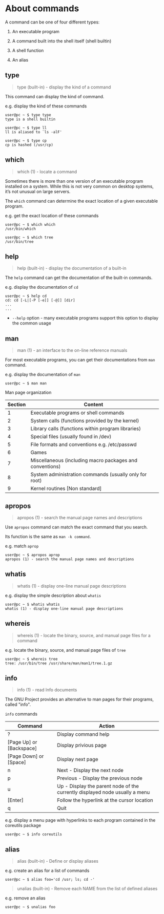 # About commands

A command can be one of four different types:

1. An executable program

2. A command built into the shell itself (shell builtin)

3. A shell function

4. An alias

## type

> type (built-in) - display the kind of a command

This command can display the kind of command.

e.g. display the kind of these commands

```
user@pc ~ $ type type
type is a shell builtin

user@pc ~ $ type ll
ll is aliased to `ls -alF'

user@pc ~ $ type cp
cp is hashed (/usr/cp)
```

## which

> which (1) - locate a command

Sometimes there is more than one version of an executable program installed on a system. While this is not very common on desktop systems, it’s not unusual on large servers.

The `which` command can determine the exact location of a given executable program.

e.g. get the exact location of these commands

```
user@pc ~ $ which which
/usr/bin/which

user@pc ~ $ which tree
/usr/bin/tree
```

## help

> help (built-in) - display the documentation of a built-in

The `help` command can get the documentation of the built-in commands.

e.g. display the documentation of `cd`

```
user@pc ~ $ help cd
cd: cd [-L|[-P [-e]] [-@]] [dir]
...
...
```

- `--help` option - many executable programs support this option to display the common usage

## man

> man (1) - an interface to the on-line reference manuals

For most executable programs, you can get their documentations from `man` command.

e.g. display the documentation of `man`

```
user@pc ~ $ man man
```

Man page organization

| Section | Content                                                  |
| ------- | -------------------------------------------------------- |
| 1       | Executable programs or shell commands                    |
| 2       | System calls (functions provided by the kernel)          |
| 3       | Library calls (functions within program libraries)       |
| 4       | Special files (usually found in /dev)                    |
| 5       | File formats and conventions e.g. /etc/passwd            |
| 6       | Games                                                    |
| 7       | Miscellaneous (including macro packages and conventions) |
| 8       | System administration commands (usually only for root)   |
| 9       | Kernel routines [Non standard]                           |

## apropos

> apropos (1) - search the manual page names and descriptions

Use `apropos` command can match the exact command that you search.

Its function is the same as `man -k command`.

e.g. match `aprop`

```
user@pc ~ $ apropos aprop
apropos (1) - search the manual page names and descriptions
```

## whatis

> whatis (1) - display one-line manual page descriptions

e.g. display the simple description about `whatis`

```
user@pc ~ $ whatis whatis
whatis (1) - display one-line manual page descriptions
```

## whereis

> whereis (1) - locate the binary, source, and manual page files for a command

e.g. locate the binary, source, and manual page files of `tree`

```
user@pc ~ $ whereis tree
tree: /usr/bin/tree /usr/share/man/man1/tree.1.gz
```

## info

> info (1) - read Info documents

The GNU Project provides an alternative to man pages for their programs, called "info".

`info` commands

| Command                  | Action                                                                      |
| ------------------------ | --------------------------------------------------------------------------- |
| ?                        | Display command help                                                        |
| [Page Up] or [Backspace] | Display privious page                                                       |
| [Page Down] or [Space]   | Display next page                                                           |
| n                        | Next - Display the next node                                                |
| p                        | Previous - Display the previous node                                        |
| u                        | Up - Display the parent node of the currently displayed node usually a menu |
| [Enter]                  | Follow the hyperlink at the cursor location                                 |
| q                        | Quit                                                                        |

e.g. display a menu page with hyperlinks to each program contained in the coreutils package

```
user@pc ~ $ info coreutils
```

## alias

> alias (built-in) - Define or display aliases

e.g. create an alias for a list of commands

```
user@pc ~ $ alias foo='cd /usr; ls; cd -'
```

> unalias (built-in) - Remove each NAME from the list of defined aliases

e.g. remove an alias

```
user@pc ~ $ unalias foo
```

